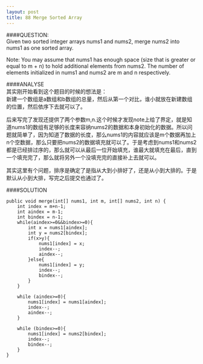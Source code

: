 ```yaml
---
layout: post
title: 88 Merge Sorted Array
---
```


####QUESTION:  
Given two sorted integer arrays nums1 and nums2, merge nums2 into nums1 as one sorted array.

Note:
You may assume that nums1 has enough space (size that is greater or equal to m + n) to hold additional elements from nums2. The number of elements initialized in nums1 and nums2 are m and n respectively.

####ANALYSE  
其实刚开始看到这个题目的时候的想法是：  
新建一个数组是a数组和b数组的总量，然后从第一个对比，谁小就放在新建数组的位置，然后依序下去就可以了。

后来写完了发现还提供了两个参数m,n.这个时候才发现note上给了界定，就是知道nums1的数组有足够的长度来容纳nums2的数据和本身初始化的数据。所以问题就简单了，因为知道了数据的长度，那么nums1的内容就应该是m个数据再加上n个空数据，那么只要把nums2的数据填充就可以了。于是考虑到nums1和nums2都是已经排过序的，那么就可以从最后一位开始填充，谁最大就填充在最后，直到一个填充完了，那么就将另外一个没填充完的直接补上去就可以。  

其实这里有个问题，排序是确定了是指从大到小排好了，还是从小到大排的。于是默认从小到大排，写完之后提交也通过了。


####SOLUTION


    public void merge(int[] nums1, int m, int[] nums2, int n) {
        int index = m+n-1;
        int aindex = m-1;
        int bindex = n-1;
        while(aindex>=0&&bindex>=0){
            int x = nums1[aindex];
            int y = nums2[bindex];
            if(x>y){
                nums1[index] = x;
                index--;
                aindex--;
            }else{
                nums1[index] = y;
                index--;
                bindex--;
            }
        }

        while (aindex>=0){
            nums1[index] = nums1[aindex];
            index--;
            aindex--;
        }

        while (bindex>=0){
            nums1[index] = nums2[bindex];
            index--;
            bindex--;
        }
    }
    


